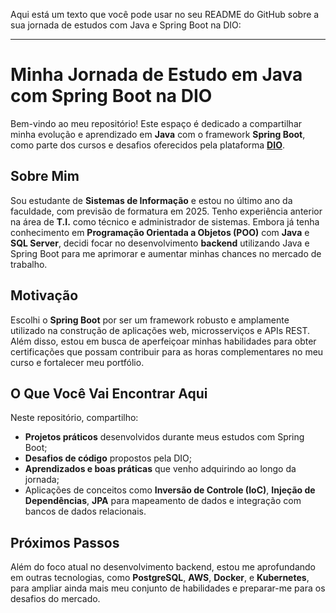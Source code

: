 Aqui está um texto que você pode usar no seu README do GitHub sobre a sua jornada de estudos com Java e Spring Boot na DIO:

---

# Minha Jornada de Estudo em Java com Spring Boot na DIO

Bem-vindo ao meu repositório! Este espaço é dedicado a compartilhar minha evolução e aprendizado em **Java** com o framework **Spring Boot**, como parte dos cursos e desafios oferecidos pela plataforma **[DIO](https://dio.me)**.

## Sobre Mim

Sou estudante de **Sistemas de Informação** e estou no último ano da faculdade, com previsão de formatura em 2025. Tenho experiência anterior na área de **T.I.** como técnico e administrador de sistemas. Embora já tenha conhecimento em **Programação Orientada a Objetos (POO)** com **Java** e **SQL Server**, decidi focar no desenvolvimento **backend** utilizando Java e Spring Boot para me aprimorar e aumentar minhas chances no mercado de trabalho.

## Motivação

Escolhi o **Spring Boot** por ser um framework robusto e amplamente utilizado na construção de aplicações web, microsserviços e APIs REST. Além disso, estou em busca de aperfeiçoar minhas habilidades para obter certificações que possam contribuir para as horas complementares no meu curso e fortalecer meu portfólio.

## O Que Você Vai Encontrar Aqui

Neste repositório, compartilho:
- **Projetos práticos** desenvolvidos durante meus estudos com Spring Boot;
- **Desafios de código** propostos pela DIO;
- **Aprendizados e boas práticas** que venho adquirindo ao longo da jornada;
- Aplicações de conceitos como **Inversão de Controle (IoC)**, **Injeção de Dependências**, **JPA** para mapeamento de dados e integração com bancos de dados relacionais.

## Próximos Passos

Além do foco atual no desenvolvimento backend, estou me aprofundando em outras tecnologias, como **PostgreSQL**, **AWS**, **Docker**, e **Kubernetes**, para ampliar ainda mais meu conjunto de habilidades e preparar-me para os desafios do mercado.

